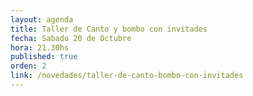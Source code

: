 ```yaml
---
layout: agenda
title: Taller de Canto y bombo con invitades
fecha: Sabado 20 de Octubre
hora: 21.30hs
published: true
orden: 2
link: /novedades/taller-de-canto-bombo-con-invitades
---
```

